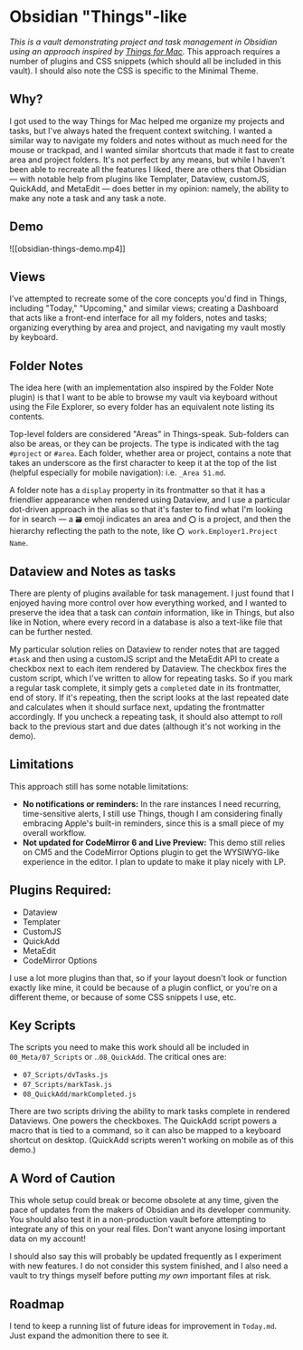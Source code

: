 # Obsidian "Things"-like

*This is a vault demonstrating project and task management in Obsidian using an approach inspired by [Things for Mac](https://culturedcode.com/things/).* This approach requires a number of plugins and CSS snippets (which should all be included in this vault). I should also note the CSS is specific to the Minimal Theme. 

## Why?

I got used to the way Things for Mac helped me organize my projects and tasks, but I've always hated the frequent context switching. I wanted a similar way to navigate my folders and notes without as much need for the mouse or trackpad, and I wanted similar shortcuts that made it fast to create area and project folders. It's not perfect by any means, but while I haven't been able to recreate all the features I liked, there are others that Obsidian — with notable help from plugins like Templater, Dataview, customJS, QuickAdd, and MetaEdit — does better in my opinion: namely, the ability to make any note a task and any task a note.

## Demo

![[obsidian-things-demo.mp4]]

## Views

I've attempted to recreate some of the core concepts you'd find in Things, including "Today," "Upcoming," and similar views; creating a Dashboard that acts like a front-end interface for all my folders, notes and tasks; organizing everything by area and project, and navigating my vault mostly by keyboard. 

## Folder Notes

The idea here (with an implementation also inspired by the Folder Note plugin) is that I want to be able to browse my vault via keyboard without using the File Explorer, so every folder has an equivalent note listing its contents. 

Top-level folders are considered "Areas" in Things-speak. Sub-folders can also be areas, or they can be projects. The type is indicated with the tag `#project` or `#area`. Each folder, whether area or project, contains a note that takes an underscore as the first character to keep it at the top of the list (helpful especially for mobile navigation): i.e. `_Area 51.md`. 

A folder note has a `display` property in its frontmatter so that it has a friendlier appearance when rendered using Dataview, and I use a particular dot-driven approach in the alias so that it's faster to find what I'm looking for in search — a `🗃` emoji indicates an area and  `⭕️` is a project, and then the hierarchy reflecting the path to the note, like `⭕️ work.Employer1.Project Name`.

## Dataview and Notes as tasks

There are plenty of plugins available for task management. I just found that I enjoyed having more control over how everything worked, and I wanted to preserve the idea that a task can *contain* information, like in Things, but also like in Notion, where every record in a database is also a text-like file that can be further nested. 

My particular solution relies on Dataview to render notes that are tagged `#task` and then using a customJS script and the MetaEdit API to create a checkbox next to each item rendered by Dataview. The checkbox fires the custom script, which I've written to allow for repeating tasks. So if you mark a regular task complete, it simply gets a `completed` date in its frontmatter, end of story. If it's repeating, then the script looks at the last repeated date and calculates when it should surface next, updating the frontmatter accordingly. If you uncheck a repeating task, it should also attempt to roll back to the previous start and due dates (although it's not working in the demo).

## Limitations 

This approach still has some notable limitations: 

- **No notifications or reminders:** In the rare instances I need recurring, time-sensitive alerts, I still use Things, though I am considering finally embracing Apple's built-in reminders, since this is a small piece of my overall workflow.
- **Not updated for CodeMirror 6 and Live Preview:** This demo still relies on CM5 and the CodeMirror Options plugin to get the WYSIWYG-like experience in the editor. I plan to update to make it play nicely with LP.

## Plugins Required:

- Dataview
- Templater
- CustomJS
- QuickAdd
- MetaEdit
- CodeMirror Options

I use a lot more plugins than that, so if your layout doesn't look or function exactly like mine, it could be because of a plugin conflict, or you're on a different theme, or because of some CSS snippets I use, etc.

## Key Scripts

The scripts you need to make this work should all be included in `00_Meta/07_Scripts` or ..`08_QuickAdd`. The critical ones are:

- `07_Scripts/dvTasks.js`
- `07_Scripts/markTask.js`
- `08_QuickAdd/markCompleted.js`

There are two scripts driving the ability to mark tasks complete in rendered Dataviews. One powers the checkboxes. The QuickAdd script powers a macro that is tied to a command, so it can also be mapped to a keyboard shortcut on desktop. (QuickAdd scripts weren't working on mobile as of this demo.)

## A Word of Caution

This whole setup could break or become obsolete at any time, given the pace of updates from the makers of Obsidian and its developer community. You should also test it in a non-production vault before attempting to integrate any of this on your real files. Don't want anyone losing important data on my account!

I should also say this will probably be updated frequently as I experiment with new features. I do not consider this system finished, and I also need a vault to try things myself before putting *my own* important files at risk.

## Roadmap

I tend to keep a running list of future ideas for improvement in `Today.md`. Just expand the admonition there to see it.